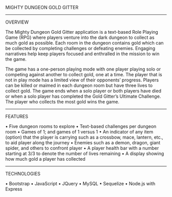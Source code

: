 MIGHTY DUNGEON GOLD GITTER 

---------------------------------

OVERVIEW

The Mighty Dungeon Gold Gitter application is a text-based Role Playing Game (RPG) where players venture into the dark dungeon to collect as much gold as possible. Each room in the dungeon contains gold which can be collected by completing challenges or defeating enemies. Engaging narratives help keep players focused and enthralled in the mission to win the game. 

The game has a one-person playing mode with one player playing solo or competing against another to collect gold, one at a time.  The player that is not in play mode has a limited view of their opponents’ progress. Players can be killed or maimed in each dungeon room but have three lives to collect gold. The game ends when a solo player or both players have died or when a solo player has completed the Gold Gitter’s Ultimate Challenge. The player who collects the most gold wins the game.

---------------------------------

FEATURES

•	Five dungeon rooms to explore 
•	Text-based challenges per dungeon room
•	Games of 1; and games of 1 versus 1
•	An indicator of any item (option) that the player is carrying such as a crossbow, mace, lantern, etc., to aid player along the journey
•	Enemies such as a demon, dragon, giant spider, and others to confront player
•	A player health bar with a number starting at 3/3 to denote the number of lives remaining
•	A display showing how much gold a player has collected

---------------------------------

TECHNOLOGIES

•	Bootstrap
•	JavaScript
•	JQuery
•	MySQL
•	Sequelize
•	Node.js with Express  


